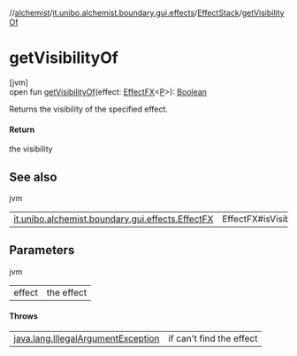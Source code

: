 //[alchemist](../../../index.md)/[it.unibo.alchemist.boundary.gui.effects](../index.md)/[EffectStack](index.md)/[getVisibilityOf](get-visibility-of.md)

# getVisibilityOf

[jvm]\
open fun [getVisibilityOf](get-visibility-of.md)(effect: [EffectFX](../-effect-f-x/index.md)<[P](../../it.unibo.alchemist.boundary.interfaces/-draw-command/index.md)>): [Boolean](https://kotlinlang.org/api/latest/jvm/stdlib/kotlin/-boolean/index.html)

Returns the visibility of the specified effect.

#### Return

the visibility

## See also

jvm

| | |
|---|---|
| [it.unibo.alchemist.boundary.gui.effects.EffectFX](../-effect-f-x/is-visible.md) | EffectFX#isVisible() |

## Parameters

jvm

| | |
|---|---|
| effect | the effect |

#### Throws

| | |
|---|---|
| [java.lang.IllegalArgumentException](https://docs.oracle.com/javase/8/docs/api/java/lang/IllegalArgumentException.html) | if can't find the effect |
